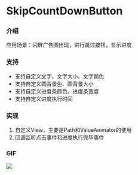 # SkipCountDownButton
### 介绍

应用场景：闪屏广告图出现，进行跳过按钮，显示进度

### 支持

+ 支持自定义文字、文字大小、文字颜色
+ 支持自定义圆背景色、圆背景大小
+ 支持自定义进度条颜色、进度条宽度
+ 支持自定义进度执行时间

### 实现

1. 自定义View，主要是Path和ValueAnimator的使用
2. 回调监听点击事件和进度执行完毕事件

### GIF

![](http://olpu32iyy.bkt.clouddn.com/17-8-26/73871811.jpg)
